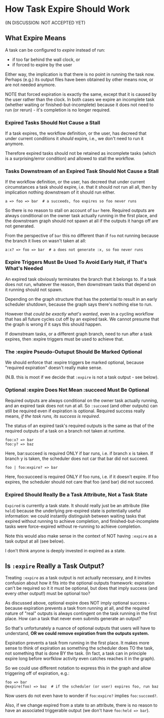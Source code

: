 # How Task Expire Should Work

(IN DISCUSSION: NOT ACCEPTED YET)

## What Expire Means

A task can be configured to *expire* instead of run:
- if too far behind the wall clock, or
- if forced to expire by the user

Either way, the implication is that there is no point in running the task now.
Perhaps (e.g.) its output files have been obtained by other means now, or are
not needed anymore.

NOTE that forced expiration is exactly the same, except that it is caused by
the user rather than the clock. In both cases we expire an incomplete task
(whether waiting or finished-but-incomplete) because it does not need to run
(or rerun) - it's completion is no longer required.

### Expired Tasks Should Not Cause a Stall

If a task expires, the workflow definition, or the user, has decreed that under
current conditions it *should* expire, i.e., we don't need to run it anymore.

Therefore expired tasks should not be retained as incomplete tasks (which is a
surprising/error condition) and allowed to stall the workflow.

### Tasks Downstream of an Expired Task Should Not Cause a Stall

If the workflow definition, or the user, has decreed that under current
circumstances a task should expire, i.e. that it should not run all all, then
by implication nothing downstream of it should run either.


```
a => foo => bar  # a succeeds, foo expires so foo never runs
```
So there is no reason to stall on account of `bar` here. Required outputs are
always conditional on the owner task actually running in the first place, and
the downstream graph should not spawn at all if the outputs it hangs off are
not generated.

From the perspective of `bar` this no different than if `foo` not running
because the branch it lives on wasn't taken at all:

```
a:x? => foo => bar  # a does not generate :x, so foo never runs
```

### Expire Triggers Must Be Used To Avoid Early Halt, if That's What's Needed

An expired task obviously terminates the branch that it belongs to. If a task
does not run, whatever the reason, then downstream tasks that depend on it
running should not spawn.

Depending on the graph structure that has the potential to result in an early
scheduler shutdown, because the graph says there's nothing else to run.

However that *could be exactly what's wanted*, even in a cycling workflow that
has all future cycles cut off by an expired task. We cannot presume that the
graph is wrong if it says this should happen.

If downstream tasks, or a different graph branch, need to run after a task
expires, then :expire triggers must be used to achieve that.

### The :expire Pseudo-Outuput Should Be Marked Optional

We should enforce that :expire triggers be marked optional, because "required
expiration" doesn't really make sense.

(N.B. this is moot if we decide that `:expire` is not a task output - see
below).

### Optional :expire Does Not Mean :succeed Must Be Optional

Required outputs are always conditional on the owner task actually running, and
an expired task does not run at all. So `:succeed` (and other outputs) can
still be required even if expiration is optional. Required success really
means, *if the task runs, its success is required*.

The status of an expired task's required outputs is the same as that of the
required outputs of a task on a branch not taken at runtime.

```
foo:x? => bar
foo:y? => baz
```

Here, bar:succeed is required ONLY if bar runs, i.e. if branch x is taken. If
branch y is taken, the scheduler does not car that bar did not succeed.

```
foo | foo:expire? => bar
```

Here, foo:succeed is required ONLY if foo runs, i.e. if it doesn't expire. If
foo expires, the scheduler should not care that foo (and bar) did not succeed.

### Expired Should Really Be a Task Attribute, Not a Task State

`Expired` is currently a task state. It should really just be an attribute
(like `held`) because the underlying pre-expired state is potentially useful
information: we could instantly distinguish between waiting tasks that expired
without running to achieve completion, and finished-but-incomplete tasks were
force-expired without re-running to achieve completion.

Note this would also make sense in the context of NOT having `:expire` as a
task output at all (see below).

I don't think anyone is deeply invested in expired as a state.


## Is `:expire` Really a Task Output?

Treating `:expire` as a task output is not actually necessary, and it invites 
confusion about how it fits into the optional outputs framework: expiration
can't be required so it it must be optional, but does that imply success (and
every other output!) must be optional too?

As discussed above, optional expire does NOT imply optional success - because
expiration prevents a task from running at all, and the required nature of 
"real" outputs is always contingent on the task running in the first place.
How can a task that never even submits generate an output?

So that's unfortunately a nuance of optional outputs that users will have to
understand, **OR we could remove expiration from the outputs system.**

Expiration prevents a task from running in the first place. It makes more sense
to think of expiration as something the scheduler does TO the task, not
something that is done BY the task. (In fact, a task can in principle expire
long before worfklow activity even catches reaches it in the graph).

So we could use different notation to express this in the graph and allow
triggering off of expiration, e.g.:

```
foo => bar
@expire(foo) => baz  # if the scheduler (or user) expires foo, run baz
```

Now users do not even have to wonder if `foo:expire?` implies `foo:succeed?`.

Also, if we change expired from a state to an attribute, there is no reason to
have an associated triggerable output (we don't have `foo:held => bar`).
